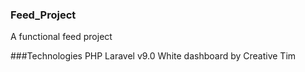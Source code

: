 ### Feed_Project
A functional feed project

###Technologies
PHP
Laravel v9.0
White dashboard by Creative Tim

